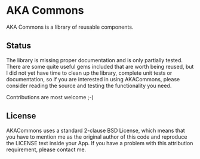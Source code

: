 # AKA Commons

AKA Commons is a library of reusable components. 

## Status

The library is missing proper documentation and is only partially tested. There are some quite useful gems included that are worth being reused, but I did not yet have time to clean up the library, complete unit tests or documentation, so if you are interested in using AKACommons, please consider reading the source and testing the functionality you need.

Contributions are most welcome ;-)

## License

AKACommons uses a standard 2-clause BSD License, which means that you have to mention me as the original author of this code and reproduce the LICENSE text inside your App. If you have a problem with this attribution requirement, please contact me.



